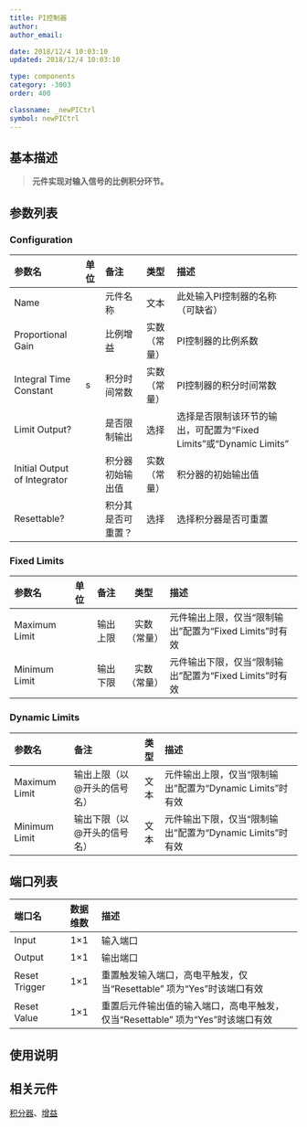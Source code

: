 ```yaml
---
title: PI控制器
author: 
author_email:

date: 2018/12/4 10:03:10
updated: 2018/12/4 10:03:10

type: components
category: -3003
order: 400

classname: _newPICtrl
symbol: newPICtrl
---
```

## 基本描述


> **元件实现对输入信号的比例积分环节。**

## 参数列表
### Configuration
| 参数名 | 单位 | 备注 | 类型 | 描述 |
| :--- | :--- | :--- | :--: | :--- |
| Name |  | 元件名称 | 文本 | 此处输入PI控制器的名称（可缺省） |
| Proportional Gain |  | 比例增益 | 实数（常量） | PI控制器的比例系数 |
| Integral Time Constant | s | 积分时间常数 | 实数（常量） | PI控制器的积分时间常数 |
| Limit Output? |  | 是否限制输出 | 选择 | 选择是否限制该环节的输出，可配置为“Fixed Limits”或“Dynamic Limits”  |
| Initial Output of Integrator |  | 积分器初始输出值 | 实数（常量） | 积分器的初始输出值 |
| Resettable? |  | 积分其是否可重置？ | 选择 | 选择积分器是否可重置 |

### Fixed Limits
| 参数名 | 单位 | 备注 | 类型 | 描述 |
| :--- | :--- | :--- | :--: | :--- |
| Maximum Limit |  | 输出上限 | 实数（常量） | 元件输出上限，仅当“限制输出”配置为“Fixed Limits”时有效 |
| Minimum Limit |  | 输出下限 | 实数（常量） | 元件输出下限，仅当“限制输出”配置为“Fixed Limits”时有效 |

### Dynamic Limits
| 参数名 | 备注 | 类型 | 描述 |
| :--- | :--- | :--: | :--- |
| Maximum Limit | 输出上限（以@开头的信号名） | 文本 | 元件输出上限，仅当“限制输出”配置为“Dynamic Limits”时有效 |
| Minimum Limit | 输出下限（以@开头的信号名） | 文本 | 元件输出下限，仅当“限制输出”配置为“Dynamic Limits”时有效 |


## 端口列表

| 端口名 | 数据维数 | 描述 |
| :--- | :--:  | :--- |
| Input | 1×1 |输入端口 |
| Output | 1×1 | 输出端口|
| Reset Trigger | 1×1 |重置触发输入端口，高电平触发，仅当“Resettable” 项为“Yes”时该端口有效|
| Reset Value | 1×1 |重置后元件输出值的输入端口，高电平触发，仅当“Resettable” 项为“Yes”时该端口有效 |

## 使用说明



## 相关元件

[积分器](../Integrator/index.md)、[增益](../Gain/index.md)
